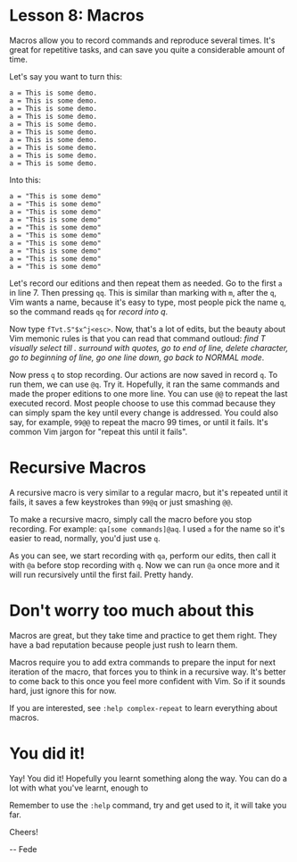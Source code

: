 # Lesson 8: Macros
Macros allow you to record commands and reproduce several times. It's great for
repetitive tasks, and can save you quite a considerable amount of time.

Let's say you want to turn this:

    a = This is some demo.
    a = This is some demo.
    a = This is some demo.
    a = This is some demo.
    a = This is some demo.
    a = This is some demo.
    a = This is some demo.
    a = This is some demo.
    a = This is some demo.
    a = This is some demo.

Into this:

    a = "This is some demo"
    a = "This is some demo"
    a = "This is some demo"
    a = "This is some demo"
    a = "This is some demo"
    a = "This is some demo"
    a = "This is some demo"
    a = "This is some demo"
    a = "This is some demo"
    a = "This is some demo"

Let's record our editions and then repeat them as needed. Go to the first `a` in
line 7. Then pressing `qq`. This is similar than marking with `m`, after the
`q`, Vim wants a name, because it's easy to type, most people pick the name `q`,
so the command reads `qq` for _record into q_.

Now type `fTvt.S"$x^j<esc>`. Now, that's a lot of edits, but the beauty about
Vim memonic rules is that you can read that command outloud: _find T visually
select till . surround with quotes, go to end of line, delete character, go to
beginning of line, go one line down, go back to NORMAL mode_.

Now press `q` to stop recording. Our actions are now saved in record `q`. To run
them, we can use `@q`. Try it. Hopefully, it ran the same commands and made the
proper editions to one more line. You can use `@@` to repeat the last executed
record. Most people choose to use this commad because they can simply spam the
key until every change is addressed. You could also say, for example, `99@@` to
repeat the macro 99 times, or until it fails. It's common Vim jargon for "repeat
this until it fails".

# Recursive Macros
A recursive macro is very similar to a regular macro, but it's repeated until it
fails, it saves a few keystrokes than `99@q` or just smashing `@@`.

To make a recursive macro, simply call the macro before you stop recording. For
example: `qa[some commands]@aq`. I used `a` for the name so it's easier to read,
normally, you'd just use `q`. 

As you can see, we start recording with `qa`, perform our edits, then call it
with `@a` before stop recording with `q`. Now we can run `@a` once more and it
will run recursively until the first fail. Pretty handy.

# Don't worry too much about this
Macros are great, but they take time and practice to get them right. They have a
bad reputation because people just rush to learn them.

Macros require you to add extra commands to prepare the input for next iteration
of the macro, that forces you to think in a recursive way. It's better to come
back to this once you feel more confident with Vim. So if it sounds hard, just
ignore this for now.

If you are interested, see `:help complex-repeat` to learn everything about
macros.

# You did it!
Yay! You did it! Hopefully you learnt something along the way. You can do a lot
with what you've learnt, enough to 

Remember to use the `:help` command, try and get used to it, it will take you
far.

Cheers!

-- Fede
